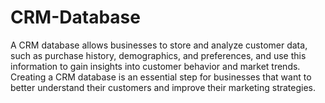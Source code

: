 # CRM-Database
A CRM database allows businesses to store and analyze customer data, such as purchase history, demographics, and preferences, and use this information to gain insights into customer behavior and market trends. Creating a CRM database is an essential step for businesses that want to better understand their customers and improve their marketing strategies.
